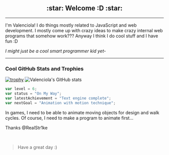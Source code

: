 <h2 align="center">:star:  Welcome :D  :star:</h2>

---
I'm Valenciola! I do things mostly related to JavaScript and web development. I mostly come up with crazy ideas to make crazy internal web programs that somehow work??? Anyway I think I do cool stuff and I have fun :D

*I might just be a cool smart programmer kid yet-*

---
### Cool GitHub Stats and Trophies
[![trophy](https://github-profile-trophy.vercel.app/?username=Valenciola&theme=flat&margin-w=10&row=1&no-frame=true&no-bg=true&title=Organizations,Stars,Followers,Commit,PullRequest,Repositories)](https://github.com/ryo-ma/github-profile-trophy)
![Valenciola's GitHub stats](https://github-readme-stats.vercel.app/api?username=Valenciola&show_icons=true&theme=tokyonight&hide_border=true)

```JavaScript
var level = 6;
var status = "On My Way";
var latestAchievement = "Text engine complete";
var nextGoal = "Animation with motion technique";
```
In games, I need to be able to animate moving objects for design and walk cycles. Of course, I need to make a program to animate first...

Thanks @RealStr1ke

<br>

> Have a great day :)

<br>
